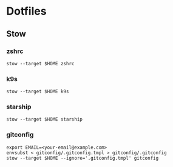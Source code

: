 # Dotfiles


## Stow 

### zshrc

```
stow --target $HOME zshrc
```

### k9s

```
stow --target $HOME k9s
```

### starship

```
stow --target $HOME starship
```

### gitconfig

```
export EMAIL=<your-email@example.com>
envsubst < gitconfig/.gitconfig.tmpl > gitconfig/.gitconfig 
stow --target $HOME --ignore='.gitconfig.tmpl' gitconfig
```
